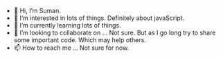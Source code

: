 - 👋 Hi, I’m Suman.
- 👀 I’m interested in lots of things. Definitely about javaScript.
- 🌱 I’m currently learning lots of things.
- 💞️ I’m looking to collaborate on ... Not sure. But as I go long try to share some important code. Which may help others. 
- 📫 How to reach me ... Not sure for now.

<!---
sumanparia/sumanparia is a ✨ special ✨ repository because its `README.md` (this file) appears on your GitHub profile.
You can click the Preview link to take a look at your changes.
--->
